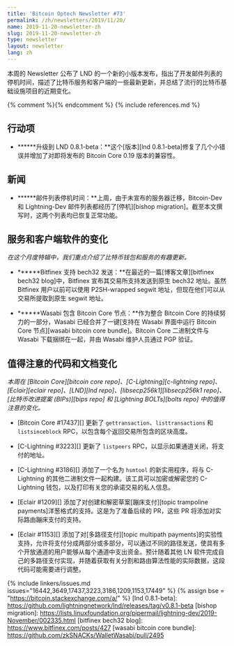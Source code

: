 ```yaml
---
title: 'Bitcoin Optech Newsletter #73'
permalink: /zh/newsletters/2019/11/20/
name: 2019-11-20-newsletter-zh
slug: 2019-11-20-newsletter-zh
type: newsletter
layout: newsletter
lang: zh
---
```

本周的 Newsletter 公布了 LND 的一个新的小版本发布，指出了开发邮件列表的停机时间，描述了比特币服务和客户端的一些最新更新，并总结了流行的比特币基础设施项目的近期变化。

{% comment %}<!-- include references.md below the fold but above any Jekyll/Liquid variables-->{% endcomment %}
{% include references.md %}

## 行动项

- **<!--upgrade-to-lnd-0-8-1-beta-->****升级到 LND 0.8.1-beta：**这个[版本][lnd 0.8.1-beta]修复了几个小错误并增加了对即将发布的 Bitcoin Core 0.19 版本的兼容性。

## 新闻

- **<!--mailing-list-downtime-->****邮件列表停机时间：**上周，由于未宣布的服务器迁移，Bitcoin-Dev 和 Lightning-Dev 邮件列表都经历了[停机][bishop migration]。截至本文撰写时，这两个列表均已恢复正常功能。

## 服务和客户端软件的变化

*在这个月度特辑中，我们重点介绍了比特币钱包和服务的有趣更新。*

- **<!--bitfinex-bech32-send-support-->****Bitfinex 支持 bech32 发送：**在最近的一篇[博客文章][bitfinex bech32 blog]中，Bitfinex 宣布其交易所支持发送到原生 bech32 地址。虽然 Bitfinex 用户以前可以使用 P2SH-wrapped segwit 地址，但现在他们可以从交易所提取到原生 segwit 地址。

- **<!--wasabi-includes-bitcoin-core-node-->****Wasabi 包含 Bitcoin Core 节点：**作为整合 Bitcoin Core 的持续努力的一部分，Wasabi 已经合并了一键[支持在 Wasabi 界面中运行 Bitcoin Core 节点][wasabi bitcoin core bundle]。Bitcoin Core 二进制文件与 Wasabi 下载捆绑在一起，并由 Wasabi 维护人员通过 PGP 验证。

## 值得注意的代码和文档变化

*本周在 [Bitcoin Core][bitcoin core repo]、[C-Lightning][c-lightning repo]、[Eclair][eclair repo]、[LND][lnd repo]、[libsecp256k1][libsecp256k1 repo]、[比特币改进提案 (BIPs)][bips repo] 和 [Lightning BOLTs][bolts repo] 中的值得注意的变化。*

- [Bitcoin Core #17437][] 更新了 `gettransaction`、`listtransactions` 和 `listsinceblock` RPC，以包含每个返回交易所包含的区块高度。

- [C-Lightning #3223][] 更新了 `listpeers` RPC，以显示如果通道关闭，将支付的地址。

- [C-Lightning #3186][] 添加了一个名为 `hsmtool` 的新实用程序，将与 C-Lightning 的其他二进制文件一起构建。该工具可以加密或解密您的 C-Lightning 钱包，以及打印有关您的承诺交易的私人信息。

- [Eclair #1209][] 添加了对创建和解密草案[蹦床支付][topic trampoline payments]洋葱格式的支持。这是为了准备后续的 PR，这些 PR 将添加对实际路由蹦床支付的支持。

- [Eclair #1153][] 添加了对[多路径支付][topic multipath payments]的实验性支持，允许将支付分成两部分或多部分，可以通过不同的路径发送，使具有多个开放通道的用户能够从每个通道中支出资金。预计随着其他 LN 软件完成自己的多路径支付实现，并随着获取有关分割和路由算法性能的实际数据，这段代码可能需要进行调整。

{% include linkers/issues.md issues="16442,3649,17437,3223,3186,1209,1153,17449" %}
{% assign bse = "https://bitcoin.stackexchange.com/a/" %}
[lnd 0.8.1-beta]: https://github.com/lightningnetwork/lnd/releases/tag/v0.8.1-beta
[bishop migration]: https://lists.linuxfoundation.org/pipermail/lightning-dev/2019-November/002335.html
[bitfinex bech32 blog]: https://www.bitfinex.com/posts/427
[wasabi bitcoin core bundle]: https://github.com/zkSNACKs/WalletWasabi/pull/2495
